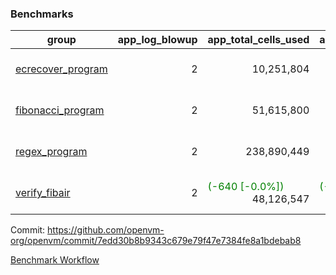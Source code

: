### Benchmarks
| group | app_log_blowup | app_total_cells_used | app_total_cycles | app_total_proof_time_ms | leaf_log_blowup | leaf_total_cells_used | leaf_total_cycles | leaf_total_proof_time_ms | max_segment_length | instance | alloc |
|---|---|---|---|---|---|---|---|---|---|---|---|
| [ ecrecover_program ](https://github.com/openvm-org/openvm/blob/benchmark-results/benchmarks-pr/1086/individual/ecrecover-7edd30b8b9343c679e79f47e7384fe8a1bdebab8.md) | <div style='text-align: right'> 2 </div>  | <div style='text-align: right'> 10,251,804 </div>  | <div style='text-align: right'> 195,066 </div>  | <span style='color: red'>(+14.0 [+0.7%])</span><div style='text-align: right'> 2,046.0 </div>  | <div style='text-align: right'> - </div>  | <div style='text-align: right'> - </div>  | <div style='text-align: right'> - </div>  | <div style='text-align: right'> - </div>  | 1048476 | 64cpu-linux-arm64 | mimalloc |
| [ fibonacci_program ](https://github.com/openvm-org/openvm/blob/benchmark-results/benchmarks-pr/1086/individual/fibonacci-7edd30b8b9343c679e79f47e7384fe8a1bdebab8.md) | <div style='text-align: right'> 2 </div>  | <div style='text-align: right'> 51,615,800 </div>  | <div style='text-align: right'> 3,000,274 </div>  | <span style='color: green'>(-9.0 [-0.2%])</span><div style='text-align: right'> 5,515.0 </div>  | <div style='text-align: right'> - </div>  | <div style='text-align: right'> - </div>  | <div style='text-align: right'> - </div>  | <div style='text-align: right'> - </div>  | 1048476 | 64cpu-linux-arm64 | mimalloc |
| [ regex_program ](https://github.com/openvm-org/openvm/blob/benchmark-results/benchmarks-pr/1086/individual/regex-7edd30b8b9343c679e79f47e7384fe8a1bdebab8.md) | <div style='text-align: right'> 2 </div>  | <div style='text-align: right'> 238,890,449 </div>  | <div style='text-align: right'> 8,381,808 </div>  | <span style='color: red'>(+147.0 [+0.8%])</span><div style='text-align: right'> 17,453.0 </div>  | <div style='text-align: right'> - </div>  | <div style='text-align: right'> - </div>  | <div style='text-align: right'> - </div>  | <div style='text-align: right'> - </div>  | 1048476 | 64cpu-linux-arm64 | mimalloc |
| [ verify_fibair ](https://github.com/openvm-org/openvm/blob/benchmark-results/benchmarks-pr/1086/individual/verify_fibair-7edd30b8b9343c679e79f47e7384fe8a1bdebab8.md) | <div style='text-align: right'> 2 </div>  | <span style='color: green'>(-640 [-0.0%])</span><div style='text-align: right'> 48,126,547 </div>  | <span style='color: green'>(-72 [-0.0%])</span><div style='text-align: right'> 397,142 </div>  | <span style='color: green'>(-10.0 [-0.3%])</span><div style='text-align: right'> 3,153.0 </div>  | <div style='text-align: right'> - </div>  | <div style='text-align: right'> - </div>  | <div style='text-align: right'> - </div>  | <div style='text-align: right'> - </div>  | 1048476 | 64cpu-linux-arm64 | mimalloc |


Commit: https://github.com/openvm-org/openvm/commit/7edd30b8b9343c679e79f47e7384fe8a1bdebab8

[Benchmark Workflow](https://github.com/openvm-org/openvm/actions/runs/12347853487)

